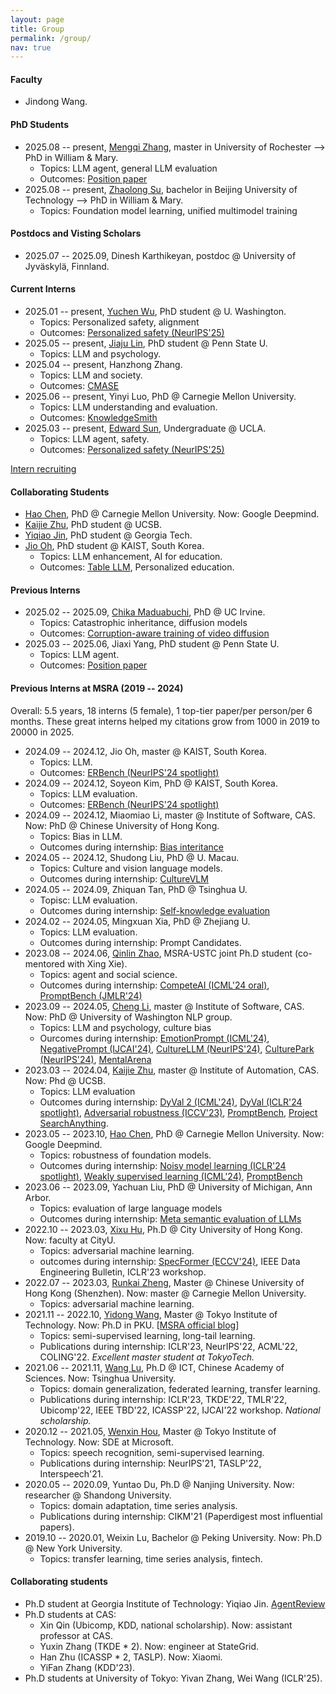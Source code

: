 ```yaml
---
layout: page
title: Group
permalink: /group/
nav: true
---
```



#### Faculty

- Jindong Wang.

#### PhD Students

- 2025.08 -- present, [Mengqi Zhang](https://www.linkedin.com/in/csmengqiz/), master in University of Rochester --> PhD in William & Mary.
  - Topics: LLM agent, general LLM evaluation
  - Outcomes: [Position paper](https://arxiv.org/abs/2505.22467)
- 2025.08 -- present, [Zhaolong Su](https://rollingsu.github.io/), bachelor in Beijing University of Technology --> PhD in William & Mary.
  - Topics: Foundation model learning, unified multimodel training

#### Postdocs and Visting Scholars

- 2025.07 -- 2025.09, Dinesh Karthikeyan, postdoc @ University of Jyväskylä, Finnland.


#### Current Interns

- 2025.01 -- present, [Yuchen Wu](https://scholar.google.com/citations?user=cmvnBloAAAAJ&hl=zh-CN), PhD student @ U. Washington.
  - Topics: Personalized safety, alignment
  - Outcomes: [Personalized safety (NeurIPS'25)](https://www.arxiv.org/abs/2505.18882)
- 2025.05 -- present, [Jiaju Lin](https://jiaju-lin-97.github.io/), PhD student @ Penn State U.
  - Topics: LLM and psychology.
- 2025.04 -- present, Hanzhong Zhang.
  - Topics: LLM and society.
  - Outcomes: [CMASE](https://arxiv.org/abs/2508.17366)
- 2025.06 -- present, Yinyi Luo, PhD @ Carnegie Mellon University.
  - Topics: LLM understanding and evaluation.
  - Outcomes: [KnowledgeSmith](https://www.arxiv.org/abs/2510.02392)
- 2025.03 -- present, [Edward Sun](https://edwardosunny.github.io/), Undergraduate @ UCLA.
  - Topics: LLM agent, safety.
  - Outcomes: [Personalized safety (NeurIPS'25)](https://www.arxiv.org/abs/2505.18882)


[Intern recruiting](https://forms.gle/zRcWP49qF9aR1VXW8)

#### Collaborating Students

- [Hao Chen](https://scholar.google.com/citations?hl=en&user=tktqkhwAAAAJ&view_op=list_works&sortby=pubdate), PhD @ Carnegie Mellon University. Now: Google Deepmind.
- [Kaijie Zhu](https://immortalise.github.io/), PhD student @ UCSB.
- [Yiqiao Jin](https://ahren09.github.io/), PhD student @ Georgia Tech.
- [Jio Oh](https://www.jiooh.com/home), PhD student @ KAIST, South Korea.
  - Topics: LLM enhancement, AI for education.
  - Outcomes: [Table LLM](https://arxiv.org/abs/2412.17189), Personalized education.

#### Previous Interns

- 2025.02 -- 2025.09, [Chika Maduabuchi](https://chikap421.github.io/), PhD @ UC Irvine.
  - Topics: Catastrophic inheritance, diffusion models
  - Outcomes: [Corruption-aware training of video diffusion](https://arxiv.org/abs/2505.21545)
- 2025.03 -- 2025.06, Jiaxi Yang, PhD student @ Penn State U.
  - Topics: LLM agent.
  - Outcomes: [Position paper](https://arxiv.org/abs/2505.22467)

#### Previous Interns at MSRA (2019 -- 2024)

Overall: 5.5 years, 18 interns (5 female), 1 top-tier paper/per person/per 6 months. These great interns helped my citations grow from 1000 in 2019 to 20000 in 2025.

- 2024.09 -- 2024.12, Jio Oh, master @ KAIST, South Korea.
  - Topics: LLM.
  - Outcomes: [ERBench (NeurIPS'24 spotlight)](https://arxiv.org/abs/2403.05266)
- 2024.09 -- 2024.12, Soyeon Kim, PhD @ KAIST, South Korea.
  - Topics: LLM evaluation.
  - Outcomes: [ERBench (NeurIPS'24 spotlight)](https://arxiv.org/abs/2403.05266)
- 2024.09 -- 2024.12, Miaomiao Li, master @ Institute of Software, CAS. Now: PhD @ Chinese University of Hong Kong.
  - Topics: Bias in LLM.
  - Outcomes during internship: [Bias interitance](https://arxiv.org/abs/2502.04419)
- 2024.05 -- 2024.12, Shudong Liu, PhD @ U. Macau.
  - Topics: Culture and vision language models.
  - Outcomes during internship: [CultureVLM](https://arxiv.org/abs/2501.01282)
- 2024.05 -- 2024.09, Zhiquan Tan, PhD @ Tsinghua U.
  - Topisc: LLM evaluation.
  - Outcomes during internship: [Self-knowledge evaluation](https://arxiv.org/abs/2406.06140)
- 2024.02 -- 2024.05, Mingxuan Xia, PhD @ Zhejiang U.
  - Topics: LLM evaluation.
  - Outcomes during internship: Prompt Candidates.
- 2023.08 -- 2024.06, [Qinlin Zhao](https://www.linkedin.com/in/qinlin-zhao-3a51292b2/), MSRA-USTC joint Ph.D student (co-mentored with Xing Xie).
  - Topics: agent and social science.
  - Outcomes during internship: [CompeteAI (ICML'24 oral)](https://arxiv.org/abs/2310.17512), [PromptBench (JMLR'24)](https://arxiv.org/abs/2312.07910)
- 2023.09 -- 2024.05, [Cheng Li](https://scholar.google.com/citations?user=083GCIwAAAAJ), master @ Institute of Software, CAS. Now: PhD @ University of Washington NLP group.
  - Topics: LLM and psychology, culture bias
  - Ourcomes during internship: [EmotionPrompt (ICML'24)](https://arxiv.org/abs/2312.11111), [NegativePrompt (IJCAI'24)](https://arxiv.org/abs/2405.02814), [CultureLLM (NeurIPS'24)](https://arxiv.org/abs/2402.10946), [CulturePark (NeurIPS'24)](https://arxiv.org/abs/2405.15145), [MentalArena](https://arxiv.org/abs/2410.06845)
- 2023.03 -- 2024.04, [Kaijie Zhu](https://immortalise.github.io/), master @ Institute of Automation, CAS. Now: Phd @ UCSB.
  - Topics: LLM evaluation
  - Outcomes during internship: [DyVal 2 (ICML'24)](https://arxiv.org/abs/2402.14865), [DyVal (ICLR'24 spotlight)](https://arxiv.org/abs/2309.17167), [Adversarial robustness (ICCV'23)](https://arxiv.org/abs/2308.02533), [PromptBench](https://github.com/microsoft/promptbench), [Project SearchAnything](https://github.com/Immortalise/SearchAnything).
- 2023.05 -- 2023.10, [Hao Chen](https://scholar.google.com/citations?hl=en&user=tktqkhwAAAAJ&view_op=list_works&sortby=pubdate), PhD @ Carnegie Mellon University. Now: Google Deepmind.
  - Topics: robustness of foundation models.
  - Outcomes during internship: [Noisy model learning (ICLR'24 spotlight)](https://arxiv.org/abs/2309.17002), [Weakly supervised learning (ICML'24)](https://arxiv.org/abs/2402.01922), [PromptBench](https://github.com/microsoft/promptbench)
- 2023.06 -- 2023.09, Yachuan Liu, PhD @ University of Michigan, Ann Arbor.
  - Topics: evaluation of large language models
  - Outcomes during internship: [Meta semantic evaluation of LLMs](https://arxiv.org/abs/2310.01448)
- 2022.10 -- 2023.03, [Xixu Hu](https://xixuhu.github.io/), Ph.D @ City University of Hong Kong. Now: faculty at CityU.
  - Topics: adversarial machine learning.
  - outcomes during internship: [SpecFormer (ECCV'24)](https://arxiv.org/abs/2402.03317), IEEE Data Engineering Bulletin, ICLR'23 workshop.
- 2022.07 -- 2023.03, [Runkai Zheng](https://scholar.google.com/citations?user=52haRQ0AAAAJ&hl=en), Master @ Chinese University of Hong Kong (Shenzhen). Now: master @ Carnegie Mellon University.
  - Topics: adversarial machine learning.
- 2021.11 -- 2022.10, [Yidong Wang](https://qianlanwyd.github.io/), Master @ Tokyo Institute of Technology. Now: Ph.D in PKU. [[MSRA official blog](https://www.msra.cn/zh-cn/news/outreach-articles/%e5%ae%9e%e4%b9%a0%e6%b4%be%ef%bd%9c%e7%8e%8b%e4%b8%80%e6%a0%8b%ef%bc%9a%e4%b8%bb%e5%8a%a8%e5%b0%b1%e4%bc%9a%e6%9c%89%e6%95%85%e4%ba%8b%ef%bc%81%e9%ab%98%e6%95%88%e7%a7%91%e7%a0%94%e7%a7%98%e8%af%80)]
  - Topics: semi-supervised learning, long-tail learning.
  - Publications during internship: ICLR'23, NeurIPS'22, ACML'22, COLING'22. *Excellent master student at TokyoTech.*
- 2021.06 -- 2021.11, [Wang Lu](https://scholar.google.com.hk/citations?user=r0C8zaMAAAAJ&hl=zh-CN), Ph.D @ ICT, Chinese Academy of Sciences. Now: Tsinghua University.
  - Topics: domain generalization, federated learning, transfer learning.
  - Publications during internship: ICLR'23, TKDE'22, TMLR'22, Ubicomp'22, IEEE TBD'22, ICASSP'22, IJCAI'22 workshop. *National scholarship.*
- 2020.12 -- 2021.05, [Wenxin Hou](https://houwx.net), Master @ Tokyo Institute of Technology. Now: SDE at Microsoft.
  - Topics: speech recognition, semi-supervised learning.
  - Publications during internship: NeurIPS'21, TASLP'22, Interspeech'21.
- 2020.05 -- 2020.09, Yuntao Du, Ph.D @ Nanjing University. Now: researcher @ Shandong University.
  - Topics: domain adaptation, time series analysis.
  - Publications during internship: CIKM'21 (Paperdigest most influential papers).
- 2019.10 -- 2020.01, Weixin Lu, Bachelor @ Peking University. Now: Ph.D @ New York University.
  - Topics: transfer learning, time series analysis, fintech.

#### Collaborating students

- Ph.D student at Georgia Institute of Technology: Yiqiao Jin. [AgentReview](https://arxiv.org/abs/2406.12708)
- Ph.D students at CAS: 
  - Xin Qin (Ubicomp, KDD, national scholarship). Now: assistant professor at CAS.
  - Yuxin Zhang (TKDE * 2). Now: engineer at StateGrid.
  - Han Zhu (ICASSP * 2, TASLP). Now: Xiaomi.
  - YiFan Zhang (KDD'23).
- Ph.D students at University of Tokyo: Yivan Zhang, Wei Wang (ICLR'25).